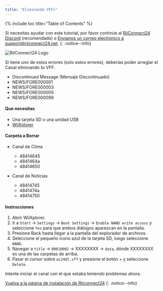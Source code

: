 ```yaml
---
title: "Eliminando VFFs"
---
```


{% include toc title="Table of Contents" %}

Si necesitas ayudar con este tutorial, por favor continúe al [RiiConnect24 Discord](https://discord.gg/b4Y7jfD) (recomendado) o [Envíanos un correo electrónico a support@riiconnect24.net](mailto:support@riiconnect24.net).
{: .notice--info}

![RiiConnect24 Logo](/images/WiiRC24Logo.jpg)

Si tiene uno de estos errores (solo estos errores), deberías poder arreglar el Canal eliminando tu VFF.

+ Discontinued Message (Mensaje Discontinuado)
+ NEWS/FORE000001
+ NEWS/FORE000003
+ NEWS/FORE000005
+ NEWS/FORE000099

#### Que necesitas
* Una tarjeta SD o una unidad USB
* [WiiXplorer](https://sourceforge.net/projects/wiixplorer/files/latest/download)

#### Carpeta a Borrar

+ Canal de Clima
  + 48414645
  + 4841464a
  + 48414650

+ Canal de Noticias
  + 48414745
  + 4841474a
  + 48414750

#### Instrucciones

1. Abrir WiiXplorer.
2. Ir a `Start` -> `Settings` -> `Boot Settings` -> `Enable NAND write access` y seleccione `Yes` para que ambos diálogos aparezcan en la pantalla.
3. Presione Back hasta llegar a la pantalla del explorador de archivos.
4. Seleccione el pequeño icono azul de la tarjeta SD, luego seleccione `NAND`.
5. Navegar a `title` -> `00010002` -> XXXXXXXX -> `data`, dónde XXXXXXXX es una de las carpetas de arriba.
6. Pasar el cursor sobre `wc24dl.vff` y presione el botón + y seleccione `Delete`.

Intente iniciar el canal con el que estaba teniendo problemas ahora.

[Vuelva a la página de instalación de Riiconnect24](riiconnect24)
{: .notice--info}
